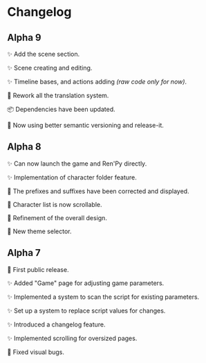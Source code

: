 # Changelog

## Alpha 9

✨ Add the scene section.

✨ Scene creating and editing.

✨ Timeline bases, and actions adding _(raw code only for now)_.

🔧 Rework all the translation system.

📦 Dependencies have been updated.

🚀 Now using better semantic versioning and release-it.

## Alpha 8

✨ Can now launch the game and Ren'Py directly.

✨ Implementation of character folder feature.

🔧 The prefixes and suffixes have been corrected and displayed.

🔧 Character list is now scrollable.

🎨 Refinement of the overall design.

🎨 New theme selector.

## Alpha 7

🎉 First public release.

✨ Added "Game" page for adjusting game parameters.

✨ Implemented a system to scan the script for existing parameters.

✨ Set up a system to replace script values for changes.

✨ Introduced a changelog feature.

✨ Implemented scrolling for oversized pages.

🐛 Fixed visual bugs.